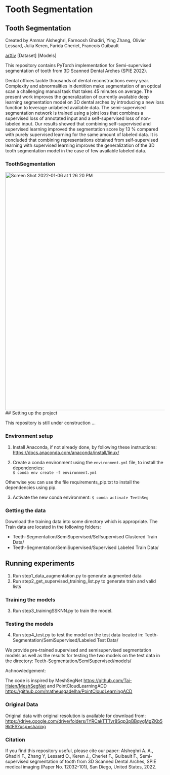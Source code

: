 # Tooth Segmentation
## Tooth Segmentation
Created by Ammar Alsheghri, Farnoosh Ghadiri, Ying Zhang, Olivier Lessard, Julia Keren, Farida Cheriet, Francois Guibault

[arXiv](https://www.google.com) [Dataset] [Models]

This repository contains PyTorch implementation for Semi-supervised segmentation of tooth from 3D Scanned Dental Arches (SPIE 2022).

Dental offices tackle thousands of dental reconstructions every year. Complexity and abnormalities in dentition make segmentation of an optical scan a challenging manual task that takes 45 minutes on average. The present work improves the generalization of currently available deep learning segmentation model on 3D dental arches by introducing a new loss function to leverage unlabeled available data. The semi-supervised segmentation network is trained using a joint loss that combines a supervised loss of annotated input and a self-supervised loss of non-labeled input. Our results showed that combining self-supervised and supervised learning improved the segmentation score by 13 % compared with purely supervised learning for the same amount of labeled data. It is concluded that combining representations obtained from self-supervised learning with supervised learning improves the generalization of the 3D tooth segmentation model in the case of few available labeled data.
### ToothSegmentation
<img width="750" alt="Screen Shot 2022-01-06 at 1 26 20 PM" src="https://user-images.githubusercontent.com/6019935/150260947-4d8a8601-5cc0-4e6d-8890-d1ae2d5bae98.png">
## Setting up the project

This repository is still under construction ... 

### Environment setup

1. Install Anaconda, if not already done, by following these instructions:
https://docs.anaconda.com/anaconda/install/linux/  

2. Create a conda environment using the `environment.yml` file, to install the dependencies:  
`$ conda env create -f environment.yml`

Otherwise you can use the file requirements_pip.txt to install the dependencies using pip. 

3. Activate the new conda environment:
`$ conda activate TeethSeg`

### Getting the data

Download the training data into some directory which is appropriate. 
The Train data are located in the following folders:
   - Teeth-Segmentation/SemiSupervised/Selfsupervised Clustered Train Data/
   - Teeth-Segmentation/SemiSupervised/Supervised Labeled Train Data/
 ## Running experiments
1. Run step1_data_augmentation.py to generate augmented data
2. Run step2_get_supervised_training_list.py to generate train and valid lists
### Training the models

3. Run step3_trainingSSKNN.py to train the model.
   
### Testing the models
4. Run step4_test.py to test the model on the test data located in:
   Teeth-Segmentation/SemiSupervised/Labeled Test Data/
   
We provide pre-trained supervised and semisupervised segmentation models as well as the results for testing the two models on the test data in the directory:
Teeth-Segmentation/SemiSupervised/models/

Achnowledgement:

The code is inspired by MeshSegNet https://github.com/Tai-Hsien/MeshSegNet and 
PointCloudLearningACD https://github.com/matheusgadelha/PointCloudLearningACD

### Original Data
Original data with original resolution is available for download from: https://drive.google.com/drive/folders/1YRCakTTTyr8Sqp3pBBqvgMgZKb59ktES?usp=sharing


### Citation
If you find this repository useful, please cite our paper: 
Alsheghri A. A., Ghadiri F., Zhang Y, Lessard O., Keren J., Cheriet F., Guibault F., Semi-supervised segmentation of tooth from 3D Scanned Dental Arches, SPIE medical imaging (Paper No.	12032-101), San Diego, United States, 2022.
